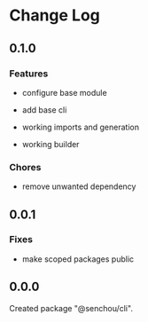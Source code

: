 # Change Log

## 0.1.0

### Features

-   configure base module

-   add base cli

-   working imports and generation

-   working builder

### Chores

-   remove unwanted dependency

## 0.0.1

### Fixes

-   make scoped packages public

## 0.0.0

Created package "@senchou/cli".
